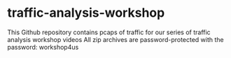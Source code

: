 # traffic-analysis-workshop
This Github repository contains pcaps of traffic for our series of traffic analysis workshop videos
All zip archives are password-protected with the password: workshop4us
